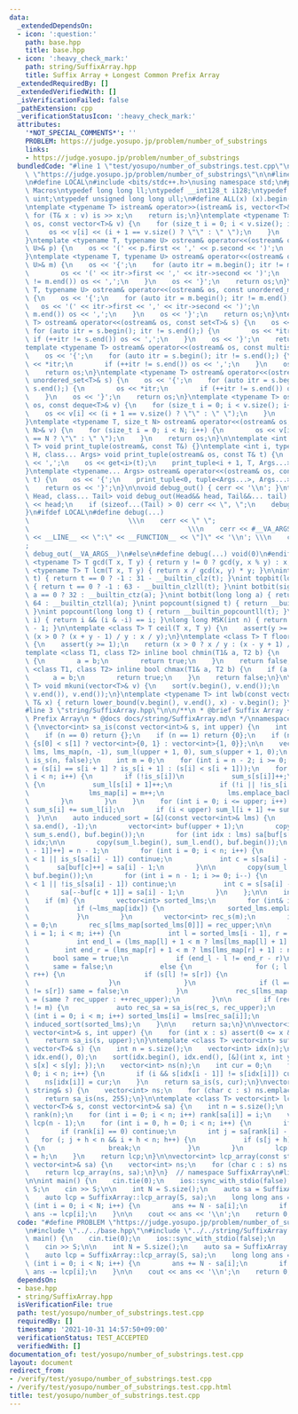 ```yaml
---
data:
  _extendedDependsOn:
  - icon: ':question:'
    path: base.hpp
    title: base.hpp
  - icon: ':heavy_check_mark:'
    path: string/SuffixArray.hpp
    title: Suffix Array + Longest Common Prefix Array
  _extendedRequiredBy: []
  _extendedVerifiedWith: []
  _isVerificationFailed: false
  _pathExtension: cpp
  _verificationStatusIcon: ':heavy_check_mark:'
  attributes:
    '*NOT_SPECIAL_COMMENTS*': ''
    PROBLEM: https://judge.yosupo.jp/problem/number_of_substrings
    links:
    - https://judge.yosupo.jp/problem/number_of_substrings
  bundledCode: "#line 1 \"test/yosupo/number_of_substrings.test.cpp\"\n#define PROBLEM\
    \ \"https://judge.yosupo.jp/problem/number_of_substrings\"\n\n#line 2 \"base.hpp\"\
    \n#define LOCAL\n#include <bits/stdc++.h>\nusing namespace std;\n#pragma region\
    \ Macros\ntypedef long long ll;\ntypedef __int128_t i128;\ntypedef unsigned int\
    \ uint;\ntypedef unsigned long long ull;\n#define ALL(x) (x).begin(), (x).end()\n\
    \ntemplate <typename T> istream& operator>>(istream& is, vector<T>& v) {\n   \
    \ for (T& x : v) is >> x;\n    return is;\n}\ntemplate <typename T> ostream& operator<<(ostream&\
    \ os, const vector<T>& v) {\n    for (size_t i = 0; i < v.size(); i++) {\n   \
    \     os << v[i] << (i + 1 == v.size() ? \"\" : \" \");\n    }\n    return os;\n\
    }\ntemplate <typename T, typename U> ostream& operator<<(ostream& os, const pair<T,\
    \ U>& p) {\n    os << '(' << p.first << ',' << p.second << ')';\n    return os;\n\
    }\ntemplate <typename T, typename U> ostream& operator<<(ostream& os, const map<T,\
    \ U>& m) {\n    os << '{';\n    for (auto itr = m.begin(); itr != m.end();) {\n\
    \        os << '(' << itr->first << ',' << itr->second << ')';\n        if (++itr\
    \ != m.end()) os << ',';\n    }\n    os << '}';\n    return os;\n}\ntemplate <typename\
    \ T, typename U> ostream& operator<<(ostream& os, const unordered_map<T, U>& m)\
    \ {\n    os << '{';\n    for (auto itr = m.begin(); itr != m.end();) {\n     \
    \   os << '(' << itr->first << ',' << itr->second << ')';\n        if (++itr !=\
    \ m.end()) os << ',';\n    }\n    os << '}';\n    return os;\n}\ntemplate <typename\
    \ T> ostream& operator<<(ostream& os, const set<T>& s) {\n    os << '{';\n   \
    \ for (auto itr = s.begin(); itr != s.end();) {\n        os << *itr;\n       \
    \ if (++itr != s.end()) os << ',';\n    }\n    os << '}';\n    return os;\n}\n\
    template <typename T> ostream& operator<<(ostream& os, const multiset<T>& s) {\n\
    \    os << '{';\n    for (auto itr = s.begin(); itr != s.end();) {\n        os\
    \ << *itr;\n        if (++itr != s.end()) os << ',';\n    }\n    os << '}';\n\
    \    return os;\n}\ntemplate <typename T> ostream& operator<<(ostream& os, const\
    \ unordered_set<T>& s) {\n    os << '{';\n    for (auto itr = s.begin(); itr !=\
    \ s.end();) {\n        os << *itr;\n        if (++itr != s.end()) os << ',';\n\
    \    }\n    os << '}';\n    return os;\n}\ntemplate <typename T> ostream& operator<<(ostream&\
    \ os, const deque<T>& v) {\n    for (size_t i = 0; i < v.size(); i++) {\n    \
    \    os << v[i] << (i + 1 == v.size() ? \"\" : \" \");\n    }\n    return os;\n\
    }\ntemplate <typename T, size_t N> ostream& operator<<(ostream& os, const array<T,\
    \ N>& v) {\n    for (size_t i = 0; i < N; i++) {\n        os << v[i] << (i + 1\
    \ == N ? \"\" : \" \");\n    }\n    return os;\n}\n\ntemplate <int i, typename\
    \ T> void print_tuple(ostream&, const T&) {}\ntemplate <int i, typename T, typename\
    \ H, class... Args> void print_tuple(ostream& os, const T& t) {\n    if (i) os\
    \ << ',';\n    os << get<i>(t);\n    print_tuple<i + 1, T, Args...>(os, t);\n\
    }\ntemplate <typename... Args> ostream& operator<<(ostream& os, const tuple<Args...>&\
    \ t) {\n    os << '{';\n    print_tuple<0, tuple<Args...>, Args...>(os, t);\n\
    \    return os << '}';\n}\n\nvoid debug_out() { cerr << '\\n'; }\ntemplate <class\
    \ Head, class... Tail> void debug_out(Head&& head, Tail&&... tail) {\n    cerr\
    \ << head;\n    if (sizeof...(Tail) > 0) cerr << \", \";\n    debug_out(move(tail)...);\n\
    }\n#ifdef LOCAL\n#define debug(...)                                          \
    \                         \\\n    cerr << \" \";                             \
    \                                        \\\n    cerr << #__VA_ARGS__ << \" :[\"\
    \ << __LINE__ << \":\" << __FUNCTION__ << \"]\" << '\\n'; \\\n    cerr << \" \"\
    ;                                                                     \\\n   \
    \ debug_out(__VA_ARGS__)\n#else\n#define debug(...) void(0)\n#endif\n\ntemplate\
    \ <typename T> T gcd(T x, T y) { return y != 0 ? gcd(y, x % y) : x; }\ntemplate\
    \ <typename T> T lcm(T x, T y) { return x / gcd(x, y) * y; }\n\nint topbit(signed\
    \ t) { return t == 0 ? -1 : 31 - __builtin_clz(t); }\nint topbit(long long t)\
    \ { return t == 0 ? -1 : 63 - __builtin_clzll(t); }\nint botbit(signed a) { return\
    \ a == 0 ? 32 : __builtin_ctz(a); }\nint botbit(long long a) { return a == 0 ?\
    \ 64 : __builtin_ctzll(a); }\nint popcount(signed t) { return __builtin_popcount(t);\
    \ }\nint popcount(long long t) { return __builtin_popcountll(t); }\nbool ispow2(int\
    \ i) { return i && (i & -i) == i; }\nlong long MSK(int n) { return (1LL << n)\
    \ - 1; }\n\ntemplate <class T> T ceil(T x, T y) {\n    assert(y >= 1);\n    return\
    \ (x > 0 ? (x + y - 1) / y : x / y);\n}\ntemplate <class T> T floor(T x, T y)\
    \ {\n    assert(y >= 1);\n    return (x > 0 ? x / y : (x - y + 1) / y);\n}\n\n\
    template <class T1, class T2> inline bool chmin(T1& a, T2 b) {\n    if (a > b)\
    \ {\n        a = b;\n        return true;\n    }\n    return false;\n}\ntemplate\
    \ <class T1, class T2> inline bool chmax(T1& a, T2 b) {\n    if (a < b) {\n  \
    \      a = b;\n        return true;\n    }\n    return false;\n}\n\ntemplate <typename\
    \ T> void mkuni(vector<T>& v) {\n    sort(v.begin(), v.end());\n    v.erase(unique(v.begin(),\
    \ v.end()), v.end());\n}\ntemplate <typename T> int lwb(const vector<T>& v, const\
    \ T& x) { return lower_bound(v.begin(), v.end(), x) - v.begin(); }\n#pragma endregion\n\
    #line 3 \"string/SuffixArray.hpp\"\n\n/**\n * @brief Suffix Array + Longest Common\
    \ Prefix Array\n * @docs docs/string/SuffixArray.md\n */\nnamespace SuffixArray\
    \ {\nvector<int> sa_is(const vector<int>& s, int upper) {\n    int n = s.size();\n\
    \    if (n == 0) return {};\n    if (n == 1) return {0};\n    if (n == 2) return\
    \ {s[0] < s[1] ? vector<int>{0, 1} : vector<int>{1, 0}};\n\n    vector<int> sa(n),\
    \ lms, lms_map(n, -1), sum_l(upper + 1, 0), sum_s(upper + 1, 0);\n    vector<bool>\
    \ is_s(n, false);\n    int m = 0;\n    for (int i = n - 2; i >= 0; i--) is_s[i]\
    \ = (s[i] == s[i + 1] ? is_s[i + 1] : (s[i] < s[i + 1]));\n    for (int i = 0;\
    \ i < n; i++) {\n        if (!is_s[i])\n            sum_s[s[i]]++;\n        else\
    \ {\n            sum_l[s[i] + 1]++;\n            if (!i || !is_s[i - 1]) {\n \
    \               lms_map[i] = m++;\n                lms.emplace_back(i);\n    \
    \        }\n        }\n    }\n    for (int i = 0; i <= upper; i++) {\n       \
    \ sum_s[i] += sum_l[i];\n        if (i < upper) sum_l[i + 1] += sum_s[i];\n  \
    \  }\n\n    auto induced_sort = [&](const vector<int>& lms) {\n        fill(sa.begin(),\
    \ sa.end(), -1);\n        vector<int> buf(upper + 1);\n        copy(sum_s.begin(),\
    \ sum_s.end(), buf.begin());\n        for (int idx : lms) sa[buf[s[idx]]++] =\
    \ idx;\n\n        copy(sum_l.begin(), sum_l.end(), buf.begin());\n        sa[buf[s[n\
    \ - 1]]++] = n - 1;\n        for (int i = 0; i < n; i++) {\n            if (sa[i]\
    \ < 1 || is_s[sa[i] - 1]) continue;\n            int c = s[sa[i] - 1];\n     \
    \       sa[buf[c]++] = sa[i] - 1;\n        }\n\n        copy(sum_l.begin(), sum_l.end(),\
    \ buf.begin());\n        for (int i = n - 1; i >= 0; i--) {\n            if (sa[i]\
    \ < 1 || !is_s[sa[i] - 1]) continue;\n            int c = s[sa[i] - 1];\n    \
    \        sa[--buf[c + 1]] = sa[i] - 1;\n        }\n    };\n\n    induced_sort(lms);\n\
    \    if (m) {\n        vector<int> sorted_lms;\n        for (int& idx : sa) {\n\
    \            if (~lms_map[idx]) {\n                sorted_lms.emplace_back(idx);\n\
    \            }\n        }\n        vector<int> rec_s(m);\n        int rec_upper\
    \ = 0;\n        rec_s[lms_map[sorted_lms[0]]] = rec_upper;\n\n        for (int\
    \ i = 1; i < m; i++) {\n            int l = sorted_lms[i - 1], r = sorted_lms[i];\n\
    \            int end_l = (lms_map[l] + 1 < m ? lms[lms_map[l] + 1] : n);\n   \
    \         int end_r = (lms_map[r] + 1 < m ? lms[lms_map[r] + 1] : n);\n      \
    \      bool same = true;\n            if (end_l - l != end_r - r)\n          \
    \      same = false;\n            else {\n                for (; l < end_l; l++,\
    \ r++) {\n                    if (s[l] != s[r]) {\n                        break;\n\
    \                    }\n                }\n                if (l == n || s[l]\
    \ != s[r]) same = false;\n            }\n            rec_s[lms_map[sorted_lms[i]]]\
    \ = (same ? rec_upper : ++rec_upper);\n        }\n\n        if (rec_upper + 1\
    \ != m) {\n            auto rec_sa = sa_is(rec_s, rec_upper);\n            for\
    \ (int i = 0; i < m; i++) sorted_lms[i] = lms[rec_sa[i]];\n        }\n       \
    \ induced_sort(sorted_lms);\n    }\n\n    return sa;\n}\n\nvector<int> suffix_array(const\
    \ vector<int>& s, int upper) {\n    for (int x : s) assert(0 <= x && x <= upper);\n\
    \    return sa_is(s, upper);\n}\ntemplate <class T> vector<int> suffix_array(const\
    \ vector<T>& s) {\n    int n = s.size();\n    vector<int> idx(n);\n    iota(idx.begin(),\
    \ idx.end(), 0);\n    sort(idx.begin(), idx.end(), [&](int x, int y) { return\
    \ s[x] < s[y]; });\n    vector<int> ns(n);\n    int cur = 0;\n    for (int i =\
    \ 0; i < n; i++) {\n        if (i && s[idx[i - 1]] != s[idx[i]]) cur++;\n    \
    \    ns[idx[i]] = cur;\n    }\n    return sa_is(s, cur);\n}\nvector<int> suffix_array(const\
    \ string& s) {\n    vector<int> ns;\n    for (char c : s) ns.emplace_back(c);\n\
    \    return sa_is(ns, 255);\n}\n\ntemplate <class T> vector<int> lcp_array(const\
    \ vector<T>& s, const vector<int>& sa) {\n    int n = s.size();\n    vector<int>\
    \ rank(n);\n    for (int i = 0; i < n; i++) rank[sa[i]] = i;\n    vector<int>\
    \ lcp(n - 1);\n    for (int i = 0, h = 0; i < n; i++) {\n        if (h > 0) h--;\n\
    \        if (rank[i] == 0) continue;\n        int j = sa[rank[i] - 1];\n     \
    \   for (; j + h < n && i + h < n; h++) {\n            if (s[j + h] != s[i + h])\
    \ {\n                break;\n            }\n        }\n        lcp[rank[i] - 1]\
    \ = h;\n    }\n    return lcp;\n}\n\nvector<int> lcp_array(const string& s, const\
    \ vector<int>& sa) {\n    vector<int> ns;\n    for (char c : s) ns.emplace_back(c);\n\
    \    return lcp_array(ns, sa);\n}\n}  // namespace SuffixArray\n#line 5 \"test/yosupo/number_of_substrings.test.cpp\"\
    \n\nint main() {\n    cin.tie(0);\n    ios::sync_with_stdio(false);\n    string\
    \ S;\n    cin >> S;\n\n    int N = S.size();\n    auto sa = SuffixArray::suffix_array(S);\n\
    \    auto lcp = SuffixArray::lcp_array(S, sa);\n    long long ans = 0;\n    for\
    \ (int i = 0; i < N; i++) {\n        ans += N - sa[i];\n        if (i < N - 1)\
    \ ans -= lcp[i];\n    }\n\n    cout << ans << '\\n';\n    return 0;\n}\n"
  code: "#define PROBLEM \"https://judge.yosupo.jp/problem/number_of_substrings\"\n\
    \n#include \"../../base.hpp\"\n#include \"../../string/SuffixArray.hpp\"\n\nint\
    \ main() {\n    cin.tie(0);\n    ios::sync_with_stdio(false);\n    string S;\n\
    \    cin >> S;\n\n    int N = S.size();\n    auto sa = SuffixArray::suffix_array(S);\n\
    \    auto lcp = SuffixArray::lcp_array(S, sa);\n    long long ans = 0;\n    for\
    \ (int i = 0; i < N; i++) {\n        ans += N - sa[i];\n        if (i < N - 1)\
    \ ans -= lcp[i];\n    }\n\n    cout << ans << '\\n';\n    return 0;\n}"
  dependsOn:
  - base.hpp
  - string/SuffixArray.hpp
  isVerificationFile: true
  path: test/yosupo/number_of_substrings.test.cpp
  requiredBy: []
  timestamp: '2021-10-31 14:57:50+09:00'
  verificationStatus: TEST_ACCEPTED
  verifiedWith: []
documentation_of: test/yosupo/number_of_substrings.test.cpp
layout: document
redirect_from:
- /verify/test/yosupo/number_of_substrings.test.cpp
- /verify/test/yosupo/number_of_substrings.test.cpp.html
title: test/yosupo/number_of_substrings.test.cpp
---
```

